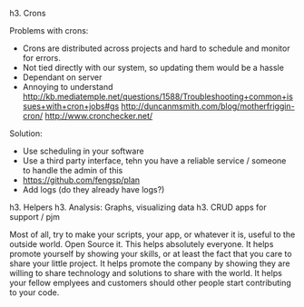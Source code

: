 
h3. Crons

Problems with crons:
- Crons are distributed across projects and hard to schedule and monitor for errors. 
- Not tied directly with our system, so updating them would be a hassle
- Dependant on server
- Annoying to understand
http://kb.mediatemple.net/questions/1588/Troubleshooting+common+issues+with+cron+jobs#gs
http://duncanmsmith.com/blog/motherfriggin-cron/
http://www.cronchecker.net/

Solution:
- Use scheduling in your software
- Use a third party interface, tehn you have a reliable service / someone to handle the admin of this
- https://github.com/fengsp/plan
- Add logs (do they already have logs?)



h3. Helpers
h3. Analysis: Graphs, visualizing data
h3. CRUD apps for support / pjm

Most of all, try to make your scripts, your app, or whatever it is, useful to the outside world. Open Source it. This helps absolutely everyone. It helps promote yourself by showing your skills, or at least the fact that you care to share your little project. It helps promote the company by showing they are willing to share technology and solutions to share with the world. It helps your fellow emplyees and customers should other people start contributing to your code.
